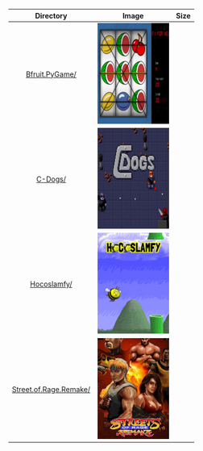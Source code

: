 | Directory | Image | Size |
| :--------: | :---: | :--: |
| [Bfruit.PyGame/]() | <a href=""><img src="Bfruit (PyGame)//Roms/PORTS/Imgs/Bfruit (PyGame).png" alt="Bfruit.PyGame/" height="200" /></a> |  |
| [C-Dogs/]() | <a href=""><img src="C-Dogs//Roms/PORTS/Imgs/C-Dogs.png" alt="C-Dogs/" height="200" /></a> |  |
| [Hocoslamfy/]() | <a href=""><img src="Hocoslamfy//Roms/PORTS/Imgs/Hocoslamfy.png" alt="Hocoslamfy/" height="200" /></a> |  |
| [Street.of.Rage.Remake/]() | <a href=""><img src="Street of Rage Remake//Roms/PORTS/Imgs/Street of Rage Remake.png" alt="Street.of.Rage.Remake/" height="200" /></a> |  |

